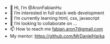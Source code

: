 - 👋 Hi, I’m @AronFabianHu
- 👀 I’m interested in full stack web development
- 🌱 I’m currently learning html, css, javascript
- 💞️ I’m looking to collaborate on ...
- 📫 How to reach me fabian.aron7@gmail.com
- My mentor: https://github.com/MrDanielHarka

<!---
AronFabianHu/AronFabianHu is a ✨ special ✨ repository because its `README.md` (this file) appears on your GitHub profile.
You can click the Preview link to take a look at your changes.
--->
